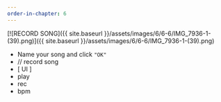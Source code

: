 ```yaml
---
order-in-chapter: 6
---
```


[![RECORD SONG]({{ site.baseurl }}/assets/images/6/6-6/IMG_7936-1-(39).png)]({{
site.baseurl }}/assets/images/6/6-6/IMG_7936-1-(39).png)

- Name your song and click `"OK"`
- // record song
- [ UI ]
- play
- rec
- bpm
